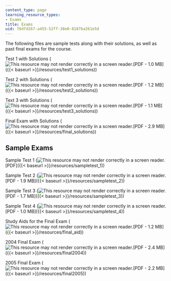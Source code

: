 ```yaml
---
content_type: page
learning_resource_types:
- Exams
title: Exams
uid: 76dfd267-a455-52ff-38e0-8187ba261e5d
---
```


The following files are sample tests along with their solutions, as well as past final exams for the course.

Test 1 with Solutions (![This resource may not render correctly in a screen reader.](/images/inacessible.gif)[PDF - 1.0 MB]({{< baseurl >}}/resources/test1_solutions))

Test 2 with Solutions (![This resource may not render correctly in a screen reader.](/images/inacessible.gif)[PDF - 1.2 MB]({{< baseurl >}}/resources/test2_solutions))

Text 3 with Solutions (![This resource may not render correctly in a screen reader.](/images/inacessible.gif)[PDF - 1.1 MB]({{< baseurl >}}/resources/test3_solutions))

Final Exam with Solutions (![This resource may not render correctly in a screen reader.](/images/inacessible.gif)[PDF - 2.9 MB]({{< baseurl >}}/resources/final_solutions))

Sample Exams
------------

Sample Test 1 (![This resource may not render correctly in a screen reader.](/images/inacessible.gif)[PDF]({{< baseurl >}}/resources/sampletest_1))

Sample Test 2 (![This resource may not render correctly in a screen reader.](/images/inacessible.gif)[PDF - 1.9 MB]({{< baseurl >}}/resources/sampletest_2))

Sample Test 3 (![This resource may not render correctly in a screen reader.](/images/inacessible.gif)[PDF - 1.7 MB]({{< baseurl >}}/resources/sampletest_3))

Sample Test 4 (![This resource may not render correctly in a screen reader.](/images/inacessible.gif)[PDF - 1.0 MB]({{< baseurl >}}/resources/sampletest_4))

Study Aids for the Final Exam (![This resource may not render correctly in a screen reader.](/images/inacessible.gif)[PDF - 1.2 MB]({{< baseurl >}}/resources/final_aid))

2004 Final Exam (![This resource may not render correctly in a screen reader.](/images/inacessible.gif)[PDF - 2.4 MB]({{< baseurl >}}/resources/final2004))

2005 Final Exam (![This resource may not render correctly in a screen reader.](/images/inacessible.gif)[PDF - 2.2 MB]({{< baseurl >}}/resources/final2005))